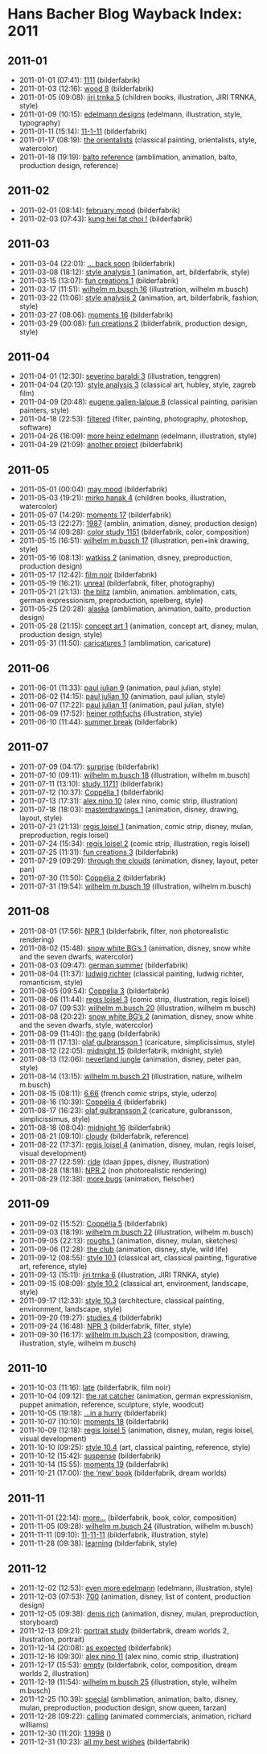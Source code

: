 # Hans Bacher Blog Wayback Index: 2011

## 2011-01

* 2011-01-01 (07:41): [1111](https://web.archive.org/web/https://one1more2time3.wordpress.com/2011/01/01/1111/) (bilderfabrik)
* 2011-01-03 (12:16): [wood 8](https://web.archive.org/web/https://one1more2time3.wordpress.com/2011/01/03/wood-8/) (bilderfabrik)
* 2011-01-05 (09:08): [jiri trnka 5](https://web.archive.org/web/https://one1more2time3.wordpress.com/2011/01/05/jiri-trnka-5/) (children books, illustration, JIRI TRNKA, style)
* 2011-01-09 (10:15): [edelmann designs](https://web.archive.org/web/https://one1more2time3.wordpress.com/2011/01/09/edelmann-designs/) (edelmann, illustration, style, typography)
* 2011-01-11 (15:14): [11-1-11](https://web.archive.org/web/https://one1more2time3.wordpress.com/2011/01/11/11-1-11/) (bilderfabrik)
* 2011-01-17 (08:19): [the orientalists](https://web.archive.org/web/https://one1more2time3.wordpress.com/2011/01/17/the-orientalists/) (classical painting, orientalists, style, watercolor)
* 2011-01-18 (19:19): [balto reference](https://web.archive.org/web/https://one1more2time3.wordpress.com/2011/01/18/balto-reference/) (amblimation, animation, balto, production design, reference)

## 2011-02

* 2011-02-01 (08:14): [february mood](https://web.archive.org/web/https://one1more2time3.wordpress.com/2011/02/01/february-mood-3/) (bilderfabrik)
* 2011-02-03 (07:43): [kung hei fat choi !](https://web.archive.org/web/https://one1more2time3.wordpress.com/2011/02/03/kung-hei-fat-choi/) (bilderfabrik)

## 2011-03

* 2011-03-04 (22:01): [… back soon](https://web.archive.org/web/https://one1more2time3.wordpress.com/2011/03/04/back-soon/) (bilderfabrik)
* 2011-03-08 (18:12): [style analysis 1](https://web.archive.org/web/https://one1more2time3.wordpress.com/2011/03/08/4315/) (animation, art, bilderfabrik, style)
* 2011-03-15 (13:07): [fun creations 1](https://web.archive.org/web/https://one1more2time3.wordpress.com/2011/03/15/fun-creations-1/) (bilderfabrik)
* 2011-03-17 (11:51): [wilhelm m.busch 16](https://web.archive.org/web/https://one1more2time3.wordpress.com/2011/03/17/wilhelm-m-busch-16/) (illustration, wilhelm m.busch)
* 2011-03-22 (11:06): [style analysis 2](https://web.archive.org/web/https://one1more2time3.wordpress.com/2011/03/22/style-analysis-2/) (animation, art, bilderfabrik, fashion, style)
* 2011-03-27 (08:06): [moments 16](https://web.archive.org/web/https://one1more2time3.wordpress.com/2011/03/27/moments-16/) (bilderfabrik)
* 2011-03-29 (00:08): [fun creations 2](https://web.archive.org/web/https://one1more2time3.wordpress.com/2011/03/29/fun-creations-2/) (bilderfabrik, production design, style)

## 2011-04

* 2011-04-01 (12:30): [severino baraldi 3](https://web.archive.org/web/https://one1more2time3.wordpress.com/2011/04/01/severino-baraldi-3/) (illustration, tenggren)
* 2011-04-04 (20:13): [style analysis 3](https://web.archive.org/web/https://one1more2time3.wordpress.com/2011/04/04/style-analysis-3/) (classical art, hubley, style, zagreb film)
* 2011-04-09 (20:48): [eugene galien-laloue 8](https://web.archive.org/web/https://one1more2time3.wordpress.com/2011/04/09/eugene-galien-laloue-8/) (classical painting, parisian painters, style)
* 2011-04-18 (22:53): [filtered](https://web.archive.org/web/https://one1more2time3.wordpress.com/2011/04/18/filtered/) (filter, painting, photography, photoshop, software)
* 2011-04-26 (16:09): [more heinz edelmann](https://web.archive.org/web/https://one1more2time3.wordpress.com/2011/04/26/more-heinz-edelmann/) (edelmann, illustration, style)
* 2011-04-29 (21:09): [another project](https://web.archive.org/web/https://one1more2time3.wordpress.com/2011/04/29/another-project/) (bilderfabrik)

## 2011-05

* 2011-05-01 (00:04): [may mood](https://web.archive.org/web/https://one1more2time3.wordpress.com/2011/05/01/may-mood-3/) (bilderfabrik)
* 2011-05-03 (19:21): [mirko hanak 4](https://web.archive.org/web/https://one1more2time3.wordpress.com/2011/05/03/mirko-hanak-4/) (children books, illustration, watercolor)
* 2011-05-07 (14:29): [moments 17](https://web.archive.org/web/https://one1more2time3.wordpress.com/2011/05/07/moments-17/) (bilderfabrik)
* 2011-05-13 (22:27): [1987](https://web.archive.org/web/https://one1more2time3.wordpress.com/2011/05/13/1987/) (amblin, animation, disney, production design)
* 2011-05-14 (09:28): [color study 1151](https://web.archive.org/web/https://one1more2time3.wordpress.com/2011/05/14/color-study-1151/) (bilderfabrik, color, composition)
* 2011-05-15 (16:51): [wilhelm m.busch 17](https://web.archive.org/web/https://one1more2time3.wordpress.com/2011/05/15/wilhelm-m-busch-17/) (illustration, pen+ink drawing, style)
* 2011-05-16 (08:13): [watkiss 2](https://web.archive.org/web/https://one1more2time3.wordpress.com/2011/05/16/watkiss-2/) (animation, disney, preproduction, production design)
* 2011-05-17 (12:42): [film noir](https://web.archive.org/web/https://one1more2time3.wordpress.com/2011/05/17/film-noir/) (bilderfabrik)
* 2011-05-19 (16:21): [unreal](https://web.archive.org/web/https://one1more2time3.wordpress.com/2011/05/19/unreal/) (bilderfabrik, filter, photography)
* 2011-05-21 (21:13): [the blitz](https://web.archive.org/web/https://one1more2time3.wordpress.com/2011/05/21/the-blitz/) (amblin, animation. amblimation, cats, german expressionism, preproduction, spielberg, style)
* 2011-05-25 (20:28): [alaska](https://web.archive.org/web/https://one1more2time3.wordpress.com/2011/05/25/alaska/) (amblimation, animation, balto, production design)
* 2011-05-28 (21:15): [concept art 1](https://web.archive.org/web/https://one1more2time3.wordpress.com/2011/05/28/concept-art-1/) (animation, concept art, disney, mulan, production design, style)
* 2011-05-31 (11:50): [caricatures 1](https://web.archive.org/web/https://one1more2time3.wordpress.com/2011/05/31/caricatures-1/) (amblimation, caricature)

## 2011-06

* 2011-06-01 (11:33): [paul julian 9](https://web.archive.org/web/https://one1more2time3.wordpress.com/2011/06/01/paul-julian-9/) (animation, paul julian, style)
* 2011-06-02 (14:15): [paul julian 10](https://web.archive.org/web/https://one1more2time3.wordpress.com/2011/06/02/paul-julian-10/) (animation, paul julian, style)
* 2011-06-07 (17:22): [paul julian 11](https://web.archive.org/web/https://one1more2time3.wordpress.com/2011/06/07/paul-julian-11/) (animation, paul julian, style)
* 2011-06-09 (17:52): [heiner rothfuchs](https://web.archive.org/web/https://one1more2time3.wordpress.com/2011/06/09/heiner-rothfuchs/) (illustration, style)
* 2011-06-10 (11:44): [summer break](https://web.archive.org/web/https://one1more2time3.wordpress.com/2011/06/10/summer-break/) (bilderfabrik)

## 2011-07

* 2011-07-09 (04:17): [surprise](https://web.archive.org/web/https://one1more2time3.wordpress.com/2011/07/09/surprise/) (bilderfabrik)
* 2011-07-10 (09:11): [wilhelm m.busch 18](https://web.archive.org/web/https://one1more2time3.wordpress.com/2011/07/10/wilhelm-m-busch-18/) (illustration, wilhelm m.busch)
* 2011-07-11 (13:10): [study 11711](https://web.archive.org/web/https://one1more2time3.wordpress.com/2011/07/11/study-11711/) (bilderfabrik)
* 2011-07-12 (10:37): [Coppélia 1](https://web.archive.org/web/https://one1more2time3.wordpress.com/2011/07/12/coppelia-1/) (bilderfabrik)
* 2011-07-13 (17:31): [alex nino 10](https://web.archive.org/web/https://one1more2time3.wordpress.com/2011/07/13/alex-nino-10/) (alex nino, comic strip, illustration)
* 2011-07-18 (18:03): [masterdrawings 1](https://web.archive.org/web/https://one1more2time3.wordpress.com/2011/07/18/masterdrawings-1/) (animation, disney, drawing, layout, style)
* 2011-07-21 (21:13): [regis loisel 1](https://web.archive.org/web/https://one1more2time3.wordpress.com/2011/07/21/regis-loisel-1/) (animation, comic strip, disney, mulan, preproduction, regis loisel)
* 2011-07-24 (15:34): [regis loisel 2](https://web.archive.org/web/https://one1more2time3.wordpress.com/2011/07/24/regis-loisel-2/) (comic strip, illustration, regis loisel)
* 2011-07-25 (11:31): [fun creations 3](https://web.archive.org/web/https://one1more2time3.wordpress.com/2011/07/25/fun-creations-3/) (bilderfabrik)
* 2011-07-29 (09:29): [through the clouds](https://web.archive.org/web/https://one1more2time3.wordpress.com/2011/07/29/through-the-clouds/) (animation, disney, layout, peter pan)
* 2011-07-30 (11:50): [Coppélia 2](https://web.archive.org/web/https://one1more2time3.wordpress.com/2011/07/30/coppelia%c2%a02/) (bilderfabrik)
* 2011-07-31 (19:54): [wilhelm m.busch 19](https://web.archive.org/web/https://one1more2time3.wordpress.com/2011/07/31/wilhelm-m-busch-19/) (illustration, wilhelm m.busch)

## 2011-08

* 2011-08-01 (17:56): [NPR 1](https://web.archive.org/web/https://one1more2time3.wordpress.com/2011/08/01/npr-1/) (bilderfabrik, filter, non photorealistic rendering)
* 2011-08-02 (15:48): [snow white BG’s 1](https://web.archive.org/web/https://one1more2time3.wordpress.com/2011/08/02/snow-white-bgs-1/) (animation, disney, snow white and the seven dwarfs, watercolor)
* 2011-08-03 (09:47): [german summer](https://web.archive.org/web/https://one1more2time3.wordpress.com/2011/08/03/german-summer/) (bilderfabrik)
* 2011-08-04 (11:37): [ludwig richter](https://web.archive.org/web/https://one1more2time3.wordpress.com/2011/08/04/ludwig-richter/) (classical painting, ludwig richter, romanticism, style)
* 2011-08-05 (09:54): [Coppélia 3](https://web.archive.org/web/https://one1more2time3.wordpress.com/2011/08/05/coppelia-3/) (bilderfabrik)
* 2011-08-06 (11:44): [regis loisel 3](https://web.archive.org/web/https://one1more2time3.wordpress.com/2011/08/06/regis-loisel-3/) (comic strip, illustration, regis loisel)
* 2011-08-07 (09:53): [wilhelm m.busch 20](https://web.archive.org/web/https://one1more2time3.wordpress.com/2011/08/07/wilhelm-m-busch-20/) (illustration, wilhelm m.busch)
* 2011-08-08 (20:22): [snow white BG’s 2](https://web.archive.org/web/https://one1more2time3.wordpress.com/2011/08/08/snow-white-2/) (animation, disney, snow white and the seven dwarfs, style, watercolor)
* 2011-08-09 (11:40): [the gang](https://web.archive.org/web/https://one1more2time3.wordpress.com/2011/08/09/the-gang/) (bilderfabrik)
* 2011-08-11 (17:13): [olaf gulbransson 1](https://web.archive.org/web/https://one1more2time3.wordpress.com/2011/08/11/olaf-gulbransson-1/) (caricature, simplicissimus, style)
* 2011-08-12 (22:05): [midnight 15](https://web.archive.org/web/https://one1more2time3.wordpress.com/2011/08/12/midnight-15/) (bilderfabrik, midnight, style)
* 2011-08-13 (12:06): [neverland jungle](https://web.archive.org/web/https://one1more2time3.wordpress.com/2011/08/13/neverland-jungle/) (animation, disney, peter pan, style)
* 2011-08-14 (13:15): [wilhelm m.busch 21](https://web.archive.org/web/https://one1more2time3.wordpress.com/2011/08/14/wilhelm-m-busch-21/) (illustration, nature, wilhelm m.busch)
* 2011-08-15 (08:11): [6.66](https://web.archive.org/web/https://one1more2time3.wordpress.com/2011/08/15/6-66/) (french comic strips, style, uderzo)
* 2011-08-16 (10:39): [Coppélia 4](https://web.archive.org/web/https://one1more2time3.wordpress.com/2011/08/16/coppelia-4/) (bilderfabrik)
* 2011-08-17 (16:23): [olaf gulbransson 2](https://web.archive.org/web/https://one1more2time3.wordpress.com/2011/08/17/olaf-gulbransson-2/) (caricature, gulbransson, simplicissimus, style)
* 2011-08-18 (08:04): [midnight 16](https://web.archive.org/web/https://one1more2time3.wordpress.com/2011/08/18/midnight-16/) (bilderfabrik)
* 2011-08-21 (09:10): [cloudy](https://web.archive.org/web/https://one1more2time3.wordpress.com/2011/08/21/cloudy/) (bilderfabrik, reference)
* 2011-08-22 (17:37): [regis loisel 4](https://web.archive.org/web/https://one1more2time3.wordpress.com/2011/08/22/regis-loisel-4/) (animation, disney, mulan, regis loisel, visual development)
* 2011-08-27 (22:59): [ride](https://web.archive.org/web/https://one1more2time3.wordpress.com/2011/08/27/ride/) (daan jippes, disney, illustration)
* 2011-08-28 (18:18): [NPR 2](https://web.archive.org/web/https://one1more2time3.wordpress.com/2011/08/28/npr-2/) (non photorealistic rendering)
* 2011-08-29 (12:38): [more bugs](https://web.archive.org/web/https://one1more2time3.wordpress.com/2011/08/29/more-bugs/) (animation, fleischer)

## 2011-09

* 2011-09-02 (15:52): [Coppélia 5](https://web.archive.org/web/https://one1more2time3.wordpress.com/2011/09/02/coppelia-5/) (bilderfabrik)
* 2011-09-03 (18:19): [wilhelm m.busch 22](https://web.archive.org/web/https://one1more2time3.wordpress.com/2011/09/03/wilhelm-m-busch-22/) (illustration, wilhelm m.busch)
* 2011-09-05 (22:13): [roughs 1](https://web.archive.org/web/https://one1more2time3.wordpress.com/2011/09/05/roughs-1/) (animation, disney, mulan, sketches)
* 2011-09-06 (12:28): [the club](https://web.archive.org/web/https://one1more2time3.wordpress.com/2011/09/06/the-club/) (animation, disney, style, wild life)
* 2011-09-12 (08:55): [style 10.1](https://web.archive.org/web/https://one1more2time3.wordpress.com/2011/09/12/style-10-1/) (classical art, classical painting, figurative art, reference, style)
* 2011-09-13 (15:11): [jiri trnka 6](https://web.archive.org/web/https://one1more2time3.wordpress.com/2011/09/13/jiri-trnka-6/) (illustration, JIRI TRNKA, style)
* 2011-09-15 (08:09): [style 10.2](https://web.archive.org/web/https://one1more2time3.wordpress.com/2011/09/15/style-10-2/) (classical art, environment, landscape, style)
* 2011-09-17 (12:33): [style 10.3](https://web.archive.org/web/https://one1more2time3.wordpress.com/2011/09/17/style-10-3/) (architecture, classical painting, environment, landscape, style)
* 2011-09-20 (19:27): [studies 4](https://web.archive.org/web/https://one1more2time3.wordpress.com/2011/09/20/studies-4/) (bilderfabrik)
* 2011-09-24 (16:48): [NPR 3](https://web.archive.org/web/https://one1more2time3.wordpress.com/2011/09/24/npr-3/) (bilderfabrik, filter, style)
* 2011-09-30 (16:17): [wilhelm m.busch 23](https://web.archive.org/web/https://one1more2time3.wordpress.com/2011/09/30/wilhelm-m-busch-23/) (composition, drawing, illustration, style, wilhelm m.busch)

## 2011-10

* 2011-10-03 (11:16): [late](https://web.archive.org/web/https://one1more2time3.wordpress.com/2011/10/03/late/) (bilderfabrik, film noir)
* 2011-10-04 (09:12): [the rat catcher](https://web.archive.org/web/https://one1more2time3.wordpress.com/2011/10/04/the-rat-catcher/) (animation, german expressionism, puppet animation, reference, sculpture, style, woodcut)
* 2011-10-05 (19:18): […in a hurry](https://web.archive.org/web/https://one1more2time3.wordpress.com/2011/10/05/in-a-hurry/) (bilderfabrik)
* 2011-10-07 (10:10): [moments 18](https://web.archive.org/web/https://one1more2time3.wordpress.com/2011/10/07/moments-18/) (bilderfabrik)
* 2011-10-09 (12:18): [regis loisel 5](https://web.archive.org/web/https://one1more2time3.wordpress.com/2011/10/09/regis-loisel-5/) (animation, disney, mulan, regis loisel, visual development)
* 2011-10-10 (09:25): [style 10.4](https://web.archive.org/web/https://one1more2time3.wordpress.com/2011/10/10/style-10-4/) (art, classical painting, reference, style)
* 2011-10-12 (15:42): [suspense](https://web.archive.org/web/https://one1more2time3.wordpress.com/2011/10/12/suspense/) (bilderfabrik)
* 2011-10-14 (15:55): [moments 19](https://web.archive.org/web/https://one1more2time3.wordpress.com/2011/10/14/moments-19/) (bilderfabrik)
* 2011-10-21 (17:00): [the ‘new’ book](https://web.archive.org/web/https://one1more2time3.wordpress.com/2011/10/21/the-new-book/) (bilderfabrik, dream worlds)

## 2011-11

* 2011-11-01 (22:14): [more…](https://web.archive.org/web/https://one1more2time3.wordpress.com/2011/11/01/more-2/) (bilderfabrik, book, color, composition)
* 2011-11-05 (09:28): [wilhelm m.busch 24](https://web.archive.org/web/https://one1more2time3.wordpress.com/2011/11/05/wilhelm-m-busch-24/) (illustration, wilhelm m.busch)
* 2011-11-11 (09:10): [11-11-11](https://web.archive.org/web/https://one1more2time3.wordpress.com/2011/11/11/11-11-11/) (bilderfabrik, illustration, style)
* 2011-11-28 (09:38): [learning](https://web.archive.org/web/https://one1more2time3.wordpress.com/2011/11/28/learning/) (bilderfabrik, style)

## 2011-12

* 2011-12-02 (12:53): [even more edelmann](https://web.archive.org/web/https://one1more2time3.wordpress.com/2011/12/02/even-more-edelmann/) (edelmann, illustration, style)
* 2011-12-03 (07:53): [700](https://web.archive.org/web/https://one1more2time3.wordpress.com/2011/12/03/700/) (animation, disney, list of content, production design)
* 2011-12-05 (09:38): [denis rich](https://web.archive.org/web/https://one1more2time3.wordpress.com/2011/12/05/denis-rich/) (animation, disney, mulan, preproduction, storyboard)
* 2011-12-13 (09:21): [portrait study](https://web.archive.org/web/https://one1more2time3.wordpress.com/2011/12/13/portrait-study/) (bilderfabrik, dream worlds 2, illustration, portrait)
* 2011-12-14 (20:08): [as expected](https://web.archive.org/web/https://one1more2time3.wordpress.com/2011/12/14/as-expected/) (bilderfabrik)
* 2011-12-16 (09:30): [alex nino 11](https://web.archive.org/web/https://one1more2time3.wordpress.com/2011/12/16/alex-nino-11/) (alex nino, comic strip, illustration)
* 2011-12-17 (15:53): [empty](https://web.archive.org/web/https://one1more2time3.wordpress.com/2011/12/17/empty/) (bilderfabrik, color, composition, dream worlds 2, illustration)
* 2011-12-19 (11:54): [wilhelm m.busch 25](https://web.archive.org/web/https://one1more2time3.wordpress.com/2011/12/19/wilhelm-m-busch-25-2/) (illustration, style, wilhelm m.busch)
* 2011-12-25 (10:39): [special](https://web.archive.org/web/https://one1more2time3.wordpress.com/2011/12/25/special/) (amblimation, animation, balto, disney, mulan, preproduction, production design, snow queen, tarzan)
* 2011-12-28 (09:22): [calling](https://web.archive.org/web/https://one1more2time3.wordpress.com/2011/12/28/calling/) (animated commercials, animation, richard williams)
* 2011-12-30 (11:20): [1.1998](https://web.archive.org/web/https://one1more2time3.wordpress.com/2011/12/30/1-1998/) ()
* 2011-12-31 (10:23): [all my best wishes](https://web.archive.org/web/https://one1more2time3.wordpress.com/2011/12/31/all-my-best-wishes/) (bilderfabrik)
